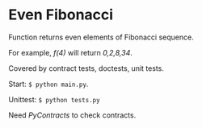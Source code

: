 # Even Fibonacci

Function returns even elements of Fibonacci sequence. 

For example, _f(4)_ will return _0,2,8,34_.

Covered by contract tests, doctests, unit tests. 

Start: `$ python main.py`. 

Unittest: `$ python tests.py`

Need _PyContracts_ to check contracts.
